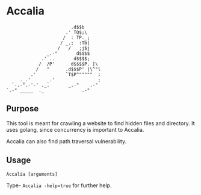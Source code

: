 # Accalia

                            .d$$b
                          .' TO$;\
                         /  : TP._;
                        / _.;  :Tb|
                       /   /   ;j$j
                   _.-"       d$$$$
                 .' ..       d$$$$;
                /  /P'      d$$$$P. |\
               /   "      .d$$$P' |\^"l
             .'           `T$P^"""""  :
         ._.'      _.'                ;
      `-.-".-'-' ._.       _.-"    .-"
    `.-" _____  ._              .-"

## Purpose

This tool is meant for crawling a website to find hidden files and directory. It uses golang, since concurrency is important to Accalia.

Accalia can also find path traversal vulnerability.

## Usage

``` Accalia [arguments] ```

Type- ``` Accalia -help=true ``` for further help.